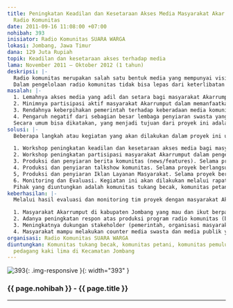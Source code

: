 ```yaml
---
title: Peningkatan Keadilan dan Kesetaraan Akses Media Masyarakat Akar Rumput Melalui
  Radio Komunitas
date: 2011-09-16 11:08:00 +07:00
nohibah: 393
inisiator: Radio Komunitas SUARA WARGA
lokasi: Jombang, Jawa Timur
dana: 129 Juta Rupiah
topik: Keadilan dan kesetaraan akses terhadap media
lama: November 2011 – Oktober 2012 (1 tahun)
deskripsi: |-
  Radio komunitas merupakan salah satu bentuk media yang mempunyai visi dan misi belajar dan berkembang bersama masyarakat sekaligus sebagai alat penyampai informasi ke, dari dan untuk masyarakat. Radio komunitas sendiri memiliki peran besar dalam mendukung terbentuknya civil society yang kuat serta memiliki tanggungjawab publik untuk membongkar praktek-praktek KKN dan ketidakadilan lainnya yang terjadi di masyarakat.
  Dalam pengelolaan radio komunitas tidak bisa lepas dari keterlibatan dan partisipasi masyarakat sebagai point penting yang harus dipertimbangkan untuk mewujudkan terjadinya kesadaran kritis dan keadilan informasi bagi seluruh masyarakat. Oleh sebab itulah, melalui inisiasi proyek ini akan dilakukan upaya peningkatan akses media secara adil dan setara bagi masyarakat Akarrumput sekaligus untuk menumbuhkan budaya demokratis bagi keberdayaan masyarakat melalui sinergi kerja bersama dengan seluruh stakeholder terkait.
masalah: |-
  1. Lemahnya akses media yang adil dan setara bagi masyarakat Akarrumput sehingga pendidikan melek media belum bisa diterima secara baik dan merata,
  2. Minimnya partisipasi aktif masyarakat Akarrumput dalam memanfaatkan media lokal/ komunitas yang ada,
  3. Rendahnya keberpihakan pemerintah terhadap keberadaan media komunitas,
  4. Pengaruh negatif dari sebagian besar lembaga penyiaran swasta yang seringkali menjadikan masyarakat akar rumput sebagai objek kepentingan penguasa, partai politik dan pemodal/ kapitalis.
  Secara umum bisa dikatakan, yang menjadi tujuan dari proyek ini adalah terjadinya peningkatan keadilan dan kesetaraan akses media bagi masyarakat Akarrumput melalui radio komunitas sebagai media penggeraknya.
solusi: |-
  Beberapa langkah atau kegiatan yang akan dilakukan dalam proyek ini untuk mengatasi beberapa masalah diatas :

  1. Workshop peningkatan keadilan dan kesetaraan akses media bagi masyarakat Akarrumput. Workshop ini akan dilakukan selama 1 hari dan dihadiri oleh perwakilan masyarakat Akarrumput, perwakilan pemerintah, perwakilan NGO dan organisasi masyarakat.
  2. Workshop peningkatan partisipasi masyarakat Akarrumput dalam pengelolaan media komunitas. Workshop ini akan dilakukan selama 1 hari dan dihadiri oleh perwakilan masyarakat Akarrumput.
  3. Produksi dan penyiaran berita komunitas (news/features). Selama proyek berlangsung akan diproduksi 8 berita komunitas per bulan.
  4. Produksi dan penyiaran talkshow komunitas. Selama proyek berlangsung akan dilakukan talkshow komunitas setiap bulan sekali.
  5, Produksi dan penyiaran Iklan Layanan Masyarakat. Selama proyek berlangsung akan diproduksi ILM setiap tiga bulan sekali.
  6. Monitoring dan Evaluasi. Kegiatan ini akan dilakukan melalui rapat evaluasi tim proyek setiap bulan sekali dan monitoring pelaksanaan kegiatan proyek melalui interview kepada masyarakat.
  Pihak yang diuntungkan adalah komunitas tukang becak, komunitas petani, komunitas pemulung, komunitas pedagang kaki lima di Kecamatan Jombang
keberhasilan: |-
  Melalui hasil evaluasi dan monitoring tim proyek dengan masyarakat Akarrumput, hasil sebagai berikut adalah acuan dalam mengukur tingkat keberhasilan pelaksanaan proyek.

  1. Masyarakat Akarrumput di kabupaten Jombang yang mau dan ikut berpartisipasi dalam pelaksanaan kegiatan dan program radio komunitas mengalami peningkatan.
  2. Adanya peningkatan respon atas produksi program radio komunitas (berita komunitas, talkshow komunitas dan ILM.
  3. Meningkatnya dukungan stakeholder (pemerintah, organisasi masyarakat dan NGO lokal) dalam upaya peningkatan keadilan dan kesetaraan akses media bagi masyarakat Akarrumput.
  4. Masyarakat mampu melakukan counter media swasta dan media publik yang memojokkan kepentingan masyarakat melalui radio komunitas.
organisasi: Radio Komunitas SUARA WARGA
diuntungkan: Komunitas tukang becak, komunitas petani, komunitas pemulung, komunitas
  pedagang kaki lima di Kecamatan Jombang
---
```


![393](/static/img/hibahcmb/393.png){: .img-responsive }{: width="393" }

### {{ page.nohibah }} - {{ page.title }}

---
